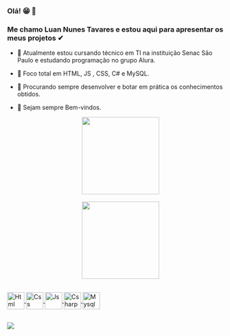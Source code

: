 ### Olá! 😁 👋
### Me chamo Luan Nunes Tavares e estou aqui para apresentar os meus projetos ✔



- 🔭 Atualmente estou cursando técnico em TI na instituição Senac São Paulo e estudando programação no grupo Alura.
- 🌱 Foco total em HTML, JS , CSS, C# e MySQL. 
- 👯 Procurando sempre desenvolver e botar em prática os conhecimentos obtidos.
- 👀 Sejam sempre Bem-vindos.

  <div align="center">
  <a href="https://github.com/Luannunestavares">
  <img height="180em" src="https://github-readme-stats.vercel.app/api?username=Luannunestavares&show_icons=true&theme=tokyonight&include_all_commits=true&count_private=true"/>
    <br> </br>
  <img height="180em" src="https://github-readme-stats.vercel.app/api/top-langs/?username=Luannunestavares&layout=compact&langs_count=7&theme=tokyonight"/>
</div>

<div style="display:inline_block"><br>
  <img align="center" alt="Html" height="40" widht="50"
 src="https://cdn.jsdelivr.net/gh/devicons/devicon/icons/html5/html5-original.svg" />
  <img align="center" alt="Css" height="40" widht="50"
 src="https://cdn.jsdelivr.net/gh/devicons/devicon/icons/css3/css3-original.svg" />
  <img align="center" alt="Js" height ="40" widht="40"
 src="https://cdn.jsdelivr.net/gh/devicons/devicon/icons/javascript/javascript-original.svg" />
   <img align="center" alt="Csharp" height="40" widht="40"
 src="https://cdn.jsdelivr.net/gh/devicons/devicon/icons/csharp/csharp-original.svg" />
    <img align="center" alt="Mysql" height="40" widht="40"
 src="https://cdn.jsdelivr.net/gh/devicons/devicon/icons/mysql/mysql-plain-wordmark.svg" />
 
   </div>
          
 ##
 
 <div>
 
  <a href="https://www.linkedin.com/in/luan-nunes-tavares-ab4159248/">
 <img src="https://img.shields.io/badge/LinkedIn-0077B5?style=for-the-badge&logo=linkedin&logoColor=white"> </a>
 
 </div>
          
          
